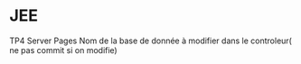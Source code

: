 # JEE

TP4 Server Pages
Nom de la base de donnée à modifier dans le controleur( ne pas commit si on modifie)
